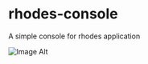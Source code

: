 rhodes-console
==============
A simple console for rhodes application


![Image Alt](https://raw.github.com/surendrans/rhodes-console/master/public/images/screenshots/console_new.png)
